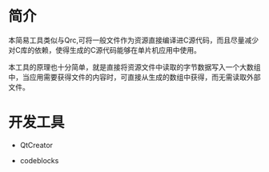 # 简介

本简易工具类似与Qrc,可将一般文件作为资源直接编译进C源代码，而且尽量减少对C库的依赖，使得生成的C源代码能够在单片机应用中使用。

本工具的原理也十分简单，就是直接将资源文件中读取的字节数据写入一个大数组中，当应用需要获得文件的内容时，可直接从生成的数组中获得，而无需读取外部文件。



# 开发工具

* QtCreator

* codeblocks
